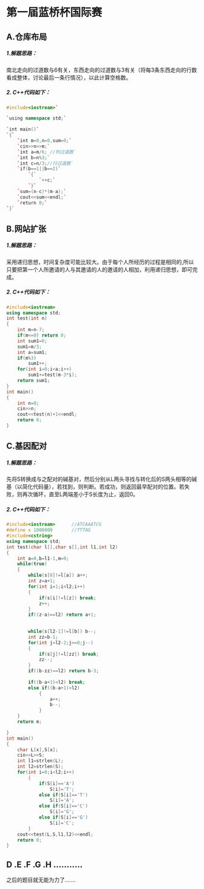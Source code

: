 # 第一届蓝桥杯国际赛



## A.仓库布局

##### 1.解题思路：

​	南北走向的过道数与6有关，东西走向的过道数与3有关（将每3条东西走向的行数看成整体，讨论最后一条行情况），以此计算空格数。

##### 2. C++代码如下：

```c++
#include<iostream>`

`using namespace std;`

`int main()`
`{`
	`int m=0,n=0,sum=0;`
	`cin>>n>>m;`
	`int a=m/6; //列过道数` 
	`int b=n%3;`
	`int c=n/3;//行过道数`
	`if(b==1||b==2)`
		`{`
			`++c;` 	
		`}`
	`sum=(n-c)*(m-a);`	
	`cout<<sum<<endl;`
	`return 0;`	
`}` 
```



## B.网站扩张 

##### 1.解题思路：

​	采用递归思想，时间复杂度可能比较大。由于每个人所经历的过程是相同的,所以只要把第一个人所邀请的人与其邀请的人的邀请的人相加，利用递归思想，即可完成。

##### 2. C++代码如下：

```c++
#include<iostream>
using namespace std;
int test(int n)
{
	int m=n-7;
	if(m<=0) return 0;
	int sum1=0;
	sum1=m/3;
	int a=sum1;
	if(m%3)
		sum1++;	
	for(int i=0;i<a;i++)
		sum1+=test(m-3*i); 
	return sum1;
} 
int main()
{
	int n=0;
	cin>>n;
	cout<<test(n)+1<<endl;
	return 0;
}
```

## C.基因配对

##### 1.解题思路：

​	先将S转换成与之配对的碱基对，然后分别从L两头寻找与转化后的S两头相等的碱基（以简化代码量），若找到，则判断。若成功，则返回最早配对的位置。若失败，则再次循环，直至L两端差小于S长度为止，返回0。

##### 2. C++代码如下：

```c++
#include<iostream>      //ATCAAATCG
#define x 1000000       //TTTAG
#include<cstring> 
using namespace std;
int test(char l[],char s[],int l1,int l2)
{
	int a=0,b=l1-1,m=0;
	while(true)
	{
		while(s[0]!=l[a]) a++;
		int z=a+1;
		for(int i=1;i<l2;i++)
		{
			if(s[i]!=l[z]) break;
			z++;
		}
		if((z-a)==l2) return a+1;
		

		while(s[l2-1]!=l[b]) b--;
		int zz=b-1;
		for(int j=l2-2;j>=0;j--)
		{
			if(s[j]!=l[zz]) break;
			zz--;
		}
		if((b-zz)==l2) return b-3;
		
		if((b-a+1)<l2) break;
		else if((b-a+1)>l2) 
			{
				a++;
				b--;
			}
	} 
	return m;

}
int main()
{
	char L[x],S[x]; 
	cin>>L>>S;
	int l1=strlen(L);
	int l2=strlen(S);
	for(int i=0;i<l2;i++)
		{
			if(S[i]=='A')
				S[i]='T';
			else if(S[i]=='T')
				S[i]='A';
			else if(S[i]=='C')
				S[i]='G';
			else if(S[i]=='G')
				S[i]='C';				
		}
	cout<<test(L,S,l1,l2)<<endl;
	return 0;
}
```



## D .E .F .G .H ...........

之后的题目就无能为力了.......
